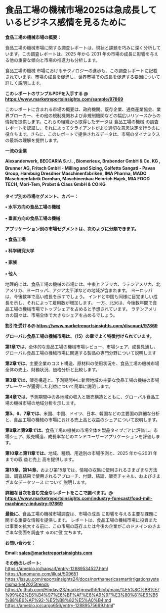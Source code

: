 # 食品工場の機械市場2025は急成長しているビジネス感情を見るために

<strong><b>食品工場の機械市場の概要：</b></strong>

食品工場の機械市場に関する調査レポートは、現状と課題を巧みに深く分析しています。この調査レポートは、2025 年から 2031 年の市場の成長に影響を与える他の重要な傾向と市場の推進力も分析します。

食品工場の機械 市場におけるテクノロジーの進歩も、この調査レポートに記載されています。市場の成長を促進し、世界市場での成長を促進する要因について詳しく説明します。

<strong>このレポートのサンプルPDFを入手する @ <a href=https://www.marketreportsinsights.com/sample/97869>https://www.marketreportsinsights.com/sample/97869</a></strong>

このレポートに含まれる市場の概要は、政府機関、既存企業、通商産業協会、業界ブローカー、その他の規制機関および非規制機関などの幅広いリソースからの情報を提供します。これらの組織から取得したデータは 食品工場の機械 の調査レポートを認証し、それによってクライアントがより適切な意思決定を行うのに役立ちます。さらに、このレポートで提供されるデータは、市場のダイナミクスの最新の理解を提供します。

<strong>一流の企業</strong>

<strong><b>Alexanderwerk, BECCARIA S.r.l. , Biomerieux, Brabender GmbH & Co. KG , Brunner AG, Fritsch GmbH - Milling and Sizing, Golfetto Sangati - Pavan Group, Hamburg Dresdner Maschinenfabriken, IMA Pharma, MADO Maschinenfabrik Dornhan, Maschinenbau Heinrich Hajek, MIA FOOD TECH, Mori-Tem, Probst & Class GmbH & CO KG</b></strong>

<strong><b>タイプ別の市場セグメント、カバー：</b></strong>

<strong>• 水平方向の食品工場の機械<br><br>• 垂直方向の食品工場の機械</strong>

<strong><b>アプリケーション別の市場セグメントは、次のように分類できます。</b></strong>

<strong>• 食品工場<br><br>• 科学研究大学<br><br>• 家族<br><br>• 他人</strong>

 地理的には、食品工場の機械の市場には、中東とアフリカ、ラテンアメリカ、北アメリカ、ヨーロッパ、アジア太平洋などの地域が含まれます。 ヨーロッパは、今後数年で高い成長を示すでしょう。 インドと中国も同様に目覚ましい成長を示し、それによって雇用数が増加します。 一方、北米は、今後数年間で食品工場の機械市場でトップシェアを占めると予想されています。 ラテンアメリカの国々は、市場全体で大きなシェアを占めるでしょう。

<strong>割引を受ける@ <a href=https://www.marketreportsinsights.com/discount/97869>https://www.marketreportsinsights.com/discount/97869</a></strong>

<strong><b>グローバル食品工場の機械市場は、（15）の章でよく特徴付けられています。</b></strong>

<strong><b>第</b></strong><strong><b>1章では、</b></strong>全体的な食品工場の機械市場レビュー、市場シェア、成長見通し、グローバル食品工場の機械市場に関連する製品の専門分野について説明します

<strong><b>第2章では、</b></strong>主要企業のコスト構造、原材料の使用状況を、食品工場の機械市場全体の売上、財務状況、価格分析と比較します。

<strong><b>第3章では、</b></strong>販売構造と、予測期間中に新興地域の主要な食品工場の機械の市場プレーヤーが獲得した利益について簡単に説明します。

<strong><b>第4章では、</b></strong>予測期間中の各地域の収入と販売構造とともに、グローバル食品工場の機械市場の地域分析を示します。

<strong><b>第5、6、7章では、</b></strong>米国、中国、ドイツ、日本、韓国などの主要国の詳細な分析と、食品工場の機械の市場における売上高と収益のシェアについて説明します。

<strong><b>第8章と第9章では、</b></strong>食品工場の機械の市場全体を製品タイプごとに評価し、市場シェア、販売構造、成長率などのエンドユーザーアプリケーションを評価します。

<strong><b>第10章と第11章では、</b></strong>地域、種類、用途別の市場予測と、2025 年から2031 年までの収 益と売上 高を提供します。

<strong><b>第13章、第14章、</b></strong>および第15章では、情報の収集に使用されるさまざまな方法論、調査結果で使用されるアプローチ、付録、結論、販売チャネル、およびさまざまなデータソース について 説明します。

<strong>詳細な目次を含む完全なレポートをここで調べます。@ <a href=https://www.marketreportsinsights.com/industry-forecast/food-mill-machinery-industry-97869>https://www.marketreportsinsights.com/industry-forecast/food-mill-machinery-industry-97869</a></strong>

<strong><b>最後に、</b></strong>食品工場の機械市場調査は、市場の成長 に影響を</a>与える主要な課題に関する重要な情報を提供します。 レポートは、食品工場の機械市場に投資または事業を拡大する前に、この市場の既存または今後の企業がこのドメインのさまざまな側面を調査す るのに役 立ちます。

<strong><b>お問い合わせ：</b></strong>

<strong>Email: </strong><a href=mailto:sales@marketreportsinsights.com><strong>sales@marketreportsinsights.com</strong></a>

<strong>その他のレポート:</strong>
<br>
<a href=https://ameblo.jp/haqsaif/entry-12889534527.html>https://ameblo.jp/haqsaif/entry-12889534527.html</a>
<br>
<a href=https://tanomuno.com/illust/509651>https://tanomuno.com/illust/509651</a>
<br>
<a href=https://issuu.com/reportsinsights24/docs/northamericasmartirrigationsystemsmarket2025trends>https://issuu.com/reportsinsights24/docs/northamericasmartirrigationsystemsmarket2025trends</a>
<br>
<a href=https://github.com/Hindavi23/marketgrowthh/blob/main/%E5%8C%BB%E7%99%82%E6%B4%97%E6%BF%AF%E6%A9%9F%E3%80%81%E6%B6%88%E6%AF%92-%E5%B8%82%E5%A0%B4.md>https://github.com/Hindavi23/marketgrowthh/blob/main/%E5%8C%BB%E7%99%82%E6%B4%97%E6%BF%AF%E6%A9%9F%E3%80%81%E6%B6%88%E6%AF%92-%E5%B8%82%E5%A0%B4.md</a>
<br>
<a href=https://ameblo.jp/cargo656/entry-12889575669.html>https://ameblo.jp/cargo656/entry-12889575669.html</a>"
